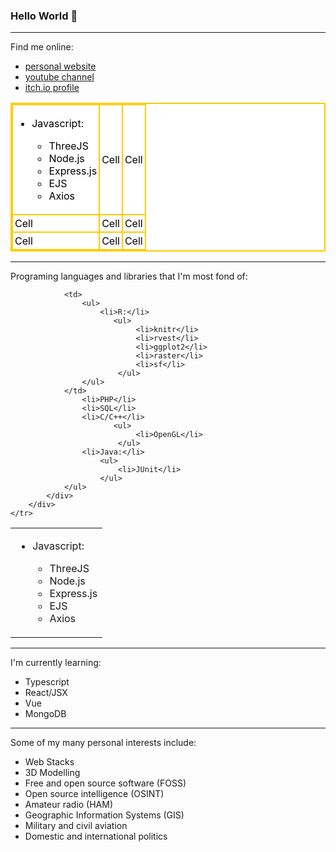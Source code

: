 ### Hello World 👋
<hr>
<div class="row">
    <div class="col-12">
        <p class="display-3">Find me online:</p>
    </div>
    <ul>
        <li>
            <div class="col-sm link-wrapper">
                <a href = "http://www.liamosler.ca" class="display-4">personal website</a>
            </div>
        </li>
        <li>
            <div class="col-sm link-wrapper">
                <a class="display-4" href= "https://youtube.com/LiamOsler">youtube channel</a>
            </div>
        </li>
        <li>
            <div class="col-sm link-wrapper">
                <a class="display-4" href= "https://liamosler.itch.io">itch.io profile</a>
            </div>
        </li>
    </ul>
</div>

<!-- CSS Code: Place this code in the document's head (between the 'head' tags) -->
<style>
table.GeneratedTable {
  width: 100%;
  background-color: #ffffff;
  border-collapse: collapse;
  border-width: 2px;
  border-color: #ffcc00;
  border-style: solid;
  color: #000000;
}

table.GeneratedTable td, table.GeneratedTable th {
  border-width: 2px;
  border-color: #ffcc00;
  border-style: solid;
  padding: 3px;
}

table.GeneratedTable thead {
  background-color: #ffcc00;
}
</style>

<!-- HTML Code: Place this code in the document's body (between the 'body' tags) where the table should appear -->
<table class="GeneratedTable">
  <tbody>
    <tr>
      <td>
          <ul>
            <li>Javascript:</li>
                <ul>
                    <li>ThreeJS</li>
                    <li>Node.js</li>
                    <li>Express.js</li>
                    <li>EJS</li>
                    <li>Axios</li>
                </ul>
        </ul>  
      </td>
      <td>Cell</td>
      <td>Cell</td>
    </tr>
    <tr>
      <td>Cell</td>
      <td>Cell</td>
      <td>Cell</td>
    </tr>
    <tr>
      <td>Cell</td>
      <td>Cell</td>
      <td>Cell</td>
    </tr>
  </tbody>
</table>
<!-- Codes by Quackit.com -->



<hr>

<table>
    <tr>
        <div class="row">
            <div class="col-12">
                <p class="display-3">Programing languages and libraries that I'm most fond of:</p>
                <td>
                    <ul>
                        <li>Javascript:</li>
                            <ul>
                                <li>ThreeJS</li>
                                <li>Node.js</li>
                                <li>Express.js</li>
                                <li>EJS</li>
                                <li>Axios</li>
                            </ul>
                    </ul>
                </td>
                
                <td>
                    <ul>
                        <li>R:</li>
                           <ul>
                                <li>knitr</li>
                                <li>rvest</li>
                                <li>ggplot2</li>
                                <li>raster</li>
                                <li>sf</li>
                            </ul>
                    </ul>
                </td>
                    <li>PHP</li>
                    <li>SQL</li>
                    <li>C/C++</li>
                           <ul>
                                <li>OpenGL</li>
                            </ul>
                    <li>Java:</li>
                        <ul>
                            <li>JUnit</li>
                        </ul>
                </ul>
            </div>
        </div>
    </tr>
</table>

<hr>

<div class="row">
    <div class="col-12">
        <p class="display-3">I'm currently learning:</p>
        <ul>
            <li>Typescript</li>
            <li>React/JSX</li>
            <li>Vue</li>
            <li>MongoDB</li>
        </ul>
    </div>
</div>
<hr>

<div class="row">
    <div class="col-12">
        <p class="display-3">Some of my many personal interests include:</p>
        <ul>
            <li>Web Stacks</li>
            <li>3D Modelling</li>
            <li>Free and open source software (FOSS)</li>
            <li>Open source intelligence (OSINT)</li>
            <li>Amateur radio (HAM)</li>
            <li>Geographic Information Systems (GIS)</li>
            <li>Military and civil aviation</li>
            <li>Domestic and international politics</li>
        </ul>
        </div>
    </div>
</div>


